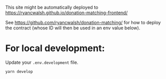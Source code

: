 This site might be automatically deployed to https://ryancwalsh.github.io/donation-matching-frontend/

See https://github.com/ryancwalsh/donation-matching/ for how to deploy the contract (whose ID will then be used in an env value below).

# For local development:

Update your `.env.development` file.

```
yarn develop
```
